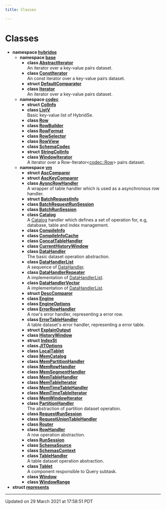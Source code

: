 ```yaml
---
title: Classes

---
```

# Classes




* **namespace [hybridse](/hybridse/usage/api/c++/Namespaces/namespacehybridse.md)** 
    * **namespace [base](/hybridse/usage/api/c++/Namespaces/namespacehybridse_1_1base.md)** 
        * **class [AbstractIterator](/hybridse/usage/api/c++/Classes/classhybridse_1_1base_1_1_abstract_iterator.md)** <br>An iterator over a key-value pairs dataset. 
        * **class [ConstIterator](/hybridse/usage/api/c++/Classes/classhybridse_1_1base_1_1_const_iterator.md)** <br>An const iterator over a key-value pairs dataset. 
        * **struct [DefaultComparator](/hybridse/usage/api/c++/Classes/structhybridse_1_1base_1_1_default_comparator.md)** 
        * **class [Iterator](/hybridse/usage/api/c++/Classes/classhybridse_1_1base_1_1_iterator.md)** <br>An iterator over a key-value pairs dataset. 
    * **namespace [codec](/hybridse/usage/api/c++/Namespaces/namespacehybridse_1_1codec.md)** 
        * **struct [ColInfo](/hybridse/usage/api/c++/Classes/structhybridse_1_1codec_1_1_col_info.md)** 
        * **class [ListV](/hybridse/usage/api/c++/Classes/classhybridse_1_1codec_1_1_list_v.md)** <br>Basic key-value list of HybridSe. 
        * **class [Row](/hybridse/usage/api/c++/Classes/classhybridse_1_1codec_1_1_row.md)** 
        * **class [RowBuilder](/hybridse/usage/api/c++/Classes/classhybridse_1_1codec_1_1_row_builder.md)** 
        * **class [RowFormat](/hybridse/usage/api/c++/Classes/classhybridse_1_1codec_1_1_row_format.md)** 
        * **class [RowSelector](/hybridse/usage/api/c++/Classes/classhybridse_1_1codec_1_1_row_selector.md)** 
        * **class [RowView](/hybridse/usage/api/c++/Classes/classhybridse_1_1codec_1_1_row_view.md)** 
        * **class [SchemaCodec](/hybridse/usage/api/c++/Classes/classhybridse_1_1codec_1_1_schema_codec.md)** 
        * **struct [StringColInfo](/hybridse/usage/api/c++/Classes/structhybridse_1_1codec_1_1_string_col_info.md)** 
        * **class [WindowIterator](/hybridse/usage/api/c++/Classes/classhybridse_1_1codec_1_1_window_iterator.md)** <br>A iterator over a Row-Iterator<[codec::Row](/hybridse/usage/api/c++/Classes/classhybridse_1_1codec_1_1_row.md)> pairs dataset. 
    * **namespace [vm](/hybridse/usage/api/c++/Namespaces/namespacehybridse_1_1vm.md)** 
        * **struct [AscComparor](/hybridse/usage/api/c++/Classes/structhybridse_1_1vm_1_1_asc_comparor.md)** 
        * **struct [AscKeyComparor](/hybridse/usage/api/c++/Classes/structhybridse_1_1vm_1_1_asc_key_comparor.md)** 
        * **class [AysncRowHandler](/hybridse/usage/api/c++/Classes/classhybridse_1_1vm_1_1_aysnc_row_handler.md)** <br>A wrapper of table handler which is used as a asynchronous row handler. 
        * **struct [BatchRequestInfo](/hybridse/usage/api/c++/Classes/structhybridse_1_1vm_1_1_batch_request_info.md)** 
        * **class [BatchRequestRunSession](/hybridse/usage/api/c++/Classes/classhybridse_1_1vm_1_1_batch_request_run_session.md)** 
        * **class [BatchRunSession](/hybridse/usage/api/c++/Classes/classhybridse_1_1vm_1_1_batch_run_session.md)** 
        * **class [Catalog](/hybridse/usage/api/c++/Classes/classhybridse_1_1vm_1_1_catalog.md)** <br>A [Catalog]() handler which defines a set of operation for, e.g, database, table and index management. 
        * **class [CompileInfo](/hybridse/usage/api/c++/Classes/classhybridse_1_1vm_1_1_compile_info.md)** 
        * **class [CompileInfoCache](/hybridse/usage/api/c++/Classes/classhybridse_1_1vm_1_1_compile_info_cache.md)** 
        * **class [ConcatTableHandler](/hybridse/usage/api/c++/Classes/classhybridse_1_1vm_1_1_concat_table_handler.md)** 
        * **class [CurrentHistoryWindow](/hybridse/usage/api/c++/Classes/classhybridse_1_1vm_1_1_current_history_window.md)** 
        * **class [DataHandler](/hybridse/usage/api/c++/Classes/classhybridse_1_1vm_1_1_data_handler.md)** <br>The basic dataset operation abstraction. 
        * **class [DataHandlerList](/hybridse/usage/api/c++/Classes/classhybridse_1_1vm_1_1_data_handler_list.md)** <br>A sequence of [DataHandler](/hybridse/usage/api/c++/Classes/classhybridse_1_1vm_1_1_data_handler.md). 
        * **class [DataHandlerRepeater](/hybridse/usage/api/c++/Classes/classhybridse_1_1vm_1_1_data_handler_repeater.md)** <br>A implementation of [DataHandlerList](/hybridse/usage/api/c++/Classes/classhybridse_1_1vm_1_1_data_handler_list.md). 
        * **class [DataHandlerVector](/hybridse/usage/api/c++/Classes/classhybridse_1_1vm_1_1_data_handler_vector.md)** <br>A implementation of [DataHandlerList](/hybridse/usage/api/c++/Classes/classhybridse_1_1vm_1_1_data_handler_list.md). 
        * **struct [DescComparor](/hybridse/usage/api/c++/Classes/structhybridse_1_1vm_1_1_desc_comparor.md)** 
        * **class [Engine](/hybridse/usage/api/c++/Classes/classhybridse_1_1vm_1_1_engine.md)** 
        * **class [EngineOptions](/hybridse/usage/api/c++/Classes/classhybridse_1_1vm_1_1_engine_options.md)** 
        * **class [ErrorRowHandler](/hybridse/usage/api/c++/Classes/classhybridse_1_1vm_1_1_error_row_handler.md)** <br>A row's error handler, representing a error row. 
        * **class [ErrorTableHandler](/hybridse/usage/api/c++/Classes/classhybridse_1_1vm_1_1_error_table_handler.md)** <br>A table dataset's error handler, representing a error table. 
        * **struct [ExplainOutput](/hybridse/usage/api/c++/Classes/structhybridse_1_1vm_1_1_explain_output.md)** 
        * **class [HistoryWindow](/hybridse/usage/api/c++/Classes/classhybridse_1_1vm_1_1_history_window.md)** 
        * **struct [IndexSt](/hybridse/usage/api/c++/Classes/structhybridse_1_1vm_1_1_index_st.md)** 
        * **class [JITOptions](/hybridse/usage/api/c++/Classes/classhybridse_1_1vm_1_1_j_i_t_options.md)** 
        * **class [LocalTablet](/hybridse/usage/api/c++/Classes/classhybridse_1_1vm_1_1_local_tablet.md)** 
        * **class [MemCatalog](/hybridse/usage/api/c++/Classes/classhybridse_1_1vm_1_1_mem_catalog.md)** 
        * **class [MemPartitionHandler](/hybridse/usage/api/c++/Classes/classhybridse_1_1vm_1_1_mem_partition_handler.md)** 
        * **class [MemRowHandler](/hybridse/usage/api/c++/Classes/classhybridse_1_1vm_1_1_mem_row_handler.md)** 
        * **class [MemSegmentHandler](/hybridse/usage/api/c++/Classes/classhybridse_1_1vm_1_1_mem_segment_handler.md)** 
        * **class [MemTableHandler](/hybridse/usage/api/c++/Classes/classhybridse_1_1vm_1_1_mem_table_handler.md)** 
        * **class [MemTableIterator](/hybridse/usage/api/c++/Classes/classhybridse_1_1vm_1_1_mem_table_iterator.md)** 
        * **class [MemTimeTableHandler](/hybridse/usage/api/c++/Classes/classhybridse_1_1vm_1_1_mem_time_table_handler.md)** 
        * **class [MemTimeTableIterator](/hybridse/usage/api/c++/Classes/classhybridse_1_1vm_1_1_mem_time_table_iterator.md)** 
        * **class [MemWindowIterator](/hybridse/usage/api/c++/Classes/classhybridse_1_1vm_1_1_mem_window_iterator.md)** 
        * **class [PartitionHandler](/hybridse/usage/api/c++/Classes/classhybridse_1_1vm_1_1_partition_handler.md)** <br>The abstraction of partition dataset operation. 
        * **class [RequestRunSession](/hybridse/usage/api/c++/Classes/classhybridse_1_1vm_1_1_request_run_session.md)** 
        * **class [RequestUnionTableHandler](/hybridse/usage/api/c++/Classes/classhybridse_1_1vm_1_1_request_union_table_handler.md)** 
        * **class [Router](/hybridse/usage/api/c++/Classes/classhybridse_1_1vm_1_1_router.md)** 
        * **class [RowHandler](/hybridse/usage/api/c++/Classes/classhybridse_1_1vm_1_1_row_handler.md)** <br>A row operation abstraction. 
        * **class [RunSession](/hybridse/usage/api/c++/Classes/classhybridse_1_1vm_1_1_run_session.md)** 
        * **class [SchemaSource](/hybridse/usage/api/c++/Classes/classhybridse_1_1vm_1_1_schema_source.md)** 
        * **class [SchemasContext](/hybridse/usage/api/c++/Classes/classhybridse_1_1vm_1_1_schemas_context.md)** 
        * **class [TableHandler](/hybridse/usage/api/c++/Classes/classhybridse_1_1vm_1_1_table_handler.md)** <br>A table dataset operation abstraction. 
        * **class [Tablet](/hybridse/usage/api/c++/Classes/classhybridse_1_1vm_1_1_tablet.md)** <br>A component responsible to Query subtask. 
        * **class [Window](/hybridse/usage/api/c++/Classes/classhybridse_1_1vm_1_1_window.md)** 
        * **class [WindowRange](/hybridse/usage/api/c++/Classes/classhybridse_1_1vm_1_1_window_range.md)** 
* **struct [represents](/hybridse/usage/api/c++/Classes/structrepresents.md)** 



-------------------------------

Updated on 29 March 2021 at 17:58:51 PDT
